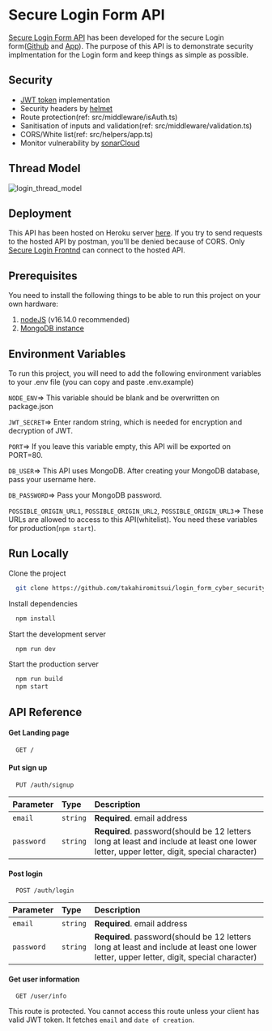 # Secure Login Form API

[Secure Login Form API](https://security-login-restapi.herokuapp.com) has been developed for the secure Login form([Github](https://github.com/takahiromitsui/cyber-security-form-frontend) and [App](https://cyber-security-form-frontend.vercel.app/)). The purpose of this API is to demonstrate security implmentation for the Login form and keep things as simple as possible.

## Security

- [JWT token](https://www.npmjs.com/package/jsonwebtoken) implementation
- Security headers by [helmet](https://github.com/helmetjs/helmet)
- Route protection(ref: src/middleware/isAuth.ts)
- Sanitisation of inputs and validation(ref: src/middleware/validation.ts)
- CORS/White list(ref: src/helpers/app.ts)
- Monitor vulnerability by [sonarCloud](https://sonarcloud.io)

## Thread Model

![login_thread_model](https://user-images.githubusercontent.com/78789212/201642380-8e0374c2-3872-4ede-8de9-608b2fa1c71f.png)

## Deployment

This API has been hosted on Heroku server [here](https://security-login-restapi.herokuapp.com). If you try to send requests to the hosted API by postman, you'll be denied because of CORS. Only [Secure Login Frontnd](https://cyber-security-form-frontend.vercel.app) can connect to the hosted API.

## Prerequisites

You need to install the following things to be able to run this project on your own hardware:

1. [nodeJS](https://nodejs.org/en/download/) (v16.14.0 recommended)
2. [MongoDB instance](https://www.mongodb.com/basics/create-database)

## Environment Variables

To run this project, you will need to add the following environment variables to your .env file (you can copy and paste .env.example)

`NODE_ENV`=> This variable should be blank and be overwritten on package.json

`JWT_SECRET`=> Enter random string, which is needed for encryption and decryption of JWT.

`PORT`=> If you leave this variable empty, this API will be exported on PORT=80.

`DB_USER`=> This API uses MongoDB. After creating your MongoDB database, pass your username here.

`DB_PASSWORD`=> Pass your MongoDB password.

`POSSIBLE_ORIGIN_URL1`, `POSSIBLE_ORIGIN_URL2`, `POSSIBLE_ORIGIN_URL3`=> These URLs are allowed to access to this API(whitelist). You need these variables for production(`npm start`).

## Run Locally

Clone the project

```bash
  git clone https://github.com/takahiromitsui/login_form_cyber_security.git
```

Install dependencies

```bash
  npm install
```

Start the development server

```bash
  npm run dev
```

Start the production server

```bash
  npm run build
  npm start
```

## API Reference

#### Get Landing page

```http
  GET /
```

#### Put sign up

```http
  PUT /auth/signup
```

| Parameter  | Type     | Description                                                                                                                              |
| :--------- | :------- | :--------------------------------------------------------------------------------------------------------------------------------------- |
| `email`    | `string` | **Required**. email address                                                                                                              |
| `password` | `string` | **Required**. password(should be 12 letters long at least and include at least one lower letter, upper letter, digit, special character) |

#### Post login

```http
  POST /auth/login
```

| Parameter  | Type     | Description                                                                                                                              |
| :--------- | :------- | :--------------------------------------------------------------------------------------------------------------------------------------- |
| `email`    | `string` | **Required**. email address                                                                                                              |
| `password` | `string` | **Required**. password(should be 12 letters long at least and include at least one lower letter, upper letter, digit, special character) |

#### Get user information

```http
  GET /user/info
```

This route is protected. You cannot access this route unless your client has valid JWT token. It fetches `email` and `date of creation`.

